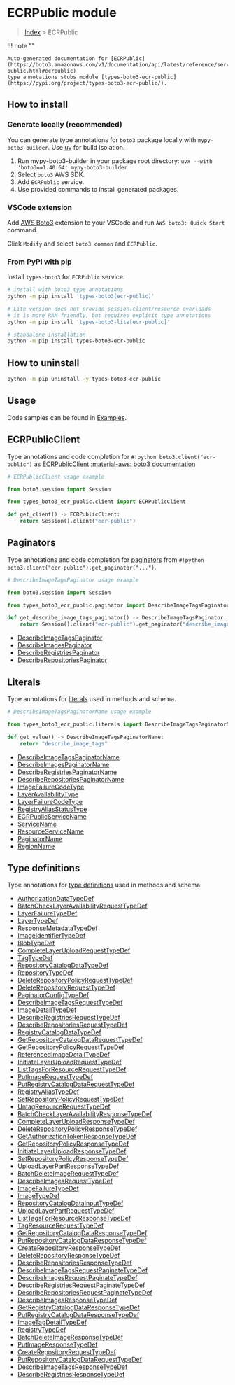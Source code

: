 #  ECRPublic module

> [Index](../README.md) > ECRPublic

!!! note ""

    Auto-generated documentation for [ECRPublic](https://boto3.amazonaws.com/v1/documentation/api/latest/reference/services/ecr-public.html#ecrpublic)
    type annotations stubs module [types-boto3-ecr-public](https://pypi.org/project/types-boto3-ecr-public/).

## How to install

### Generate locally (recommended)

You can generate type annotations for `boto3` package locally with `mypy-boto3-builder`.
Use [uv](https://docs.astral.sh/uv/getting-started/installation/) for build isolation.

1. Run mypy-boto3-builder in your package root directory: `uvx --with 'boto3==1.40.64' mypy-boto3-builder`
1. Select `boto3` AWS SDK.
1. Add `ECRPublic` service.
1. Use provided commands to install generated packages.


### VSCode extension

Add [AWS Boto3](https://marketplace.visualstudio.com/items?itemName=Boto3typed.boto3-ide)
extension to your VSCode and run `AWS boto3: Quick Start` command.

Click `Modify` and select `boto3 common` and `ECRPublic`.


### From PyPI with pip

Install `types-boto3` for `ECRPublic` service.

```bash
# install with boto3 type annotations
python -m pip install 'types-boto3[ecr-public]'

# Lite version does not provide session.client/resource overloads
# it is more RAM-friendly, but requires explicit type annotations
python -m pip install 'types-boto3-lite[ecr-public]'

# standalone installation
python -m pip install types-boto3-ecr-public
```



## How to uninstall

```bash
python -m pip uninstall -y types-boto3-ecr-public
```

## Usage

Code samples can be found in [Examples](./usage.md).

## ECRPublicClient

Type annotations and code completion for  `#!python boto3.client("ecr-public")` as [ECRPublicClient](./client.md)
[:material-aws: boto3 documentation](https://boto3.amazonaws.com/v1/documentation/api/latest/reference/services/ecr-public.html#ECRPublic.Client)

```python
# ECRPublicClient usage example

from boto3.session import Session

from types_boto3_ecr_public.client import ECRPublicClient

def get_client() -> ECRPublicClient:
    return Session().client("ecr-public")
```


## Paginators

Type annotations and code completion for [paginators](./paginators.md)
from `#!python boto3.client("ecr-public").get_paginator("...")`.

```python
# DescribeImageTagsPaginator usage example

from boto3.session import Session

from types_boto3_ecr_public.paginator import DescribeImageTagsPaginator

def get_describe_image_tags_paginator() -> DescribeImageTagsPaginator:
    return Session().client("ecr-public").get_paginator("describe_image_tags"))
```

- [DescribeImageTagsPaginator](./paginators.md#describeimagetagspaginator)
- [DescribeImagesPaginator](./paginators.md#describeimagespaginator)
- [DescribeRegistriesPaginator](./paginators.md#describeregistriespaginator)
- [DescribeRepositoriesPaginator](./paginators.md#describerepositoriespaginator)









## Literals

Type annotations for [literals](./literals.md) used in methods and schema.

```python
# DescribeImageTagsPaginatorName usage example

from types_boto3_ecr_public.literals import DescribeImageTagsPaginatorName

def get_value() -> DescribeImageTagsPaginatorName:
    return "describe_image_tags"
```

- [DescribeImageTagsPaginatorName](./literals.md#describeimagetagspaginatorname)
- [DescribeImagesPaginatorName](./literals.md#describeimagespaginatorname)
- [DescribeRegistriesPaginatorName](./literals.md#describeregistriespaginatorname)
- [DescribeRepositoriesPaginatorName](./literals.md#describerepositoriespaginatorname)
- [ImageFailureCodeType](./literals.md#imagefailurecodetype)
- [LayerAvailabilityType](./literals.md#layeravailabilitytype)
- [LayerFailureCodeType](./literals.md#layerfailurecodetype)
- [RegistryAliasStatusType](./literals.md#registryaliasstatustype)
- [ECRPublicServiceName](./literals.md#ecrpublicservicename)
- [ServiceName](./literals.md#servicename)
- [ResourceServiceName](./literals.md#resourceservicename)
- [PaginatorName](./literals.md#paginatorname)
- [RegionName](./literals.md#regionname)




## Type definitions

Type annotations for [type definitions](./type_defs.md) used in methods and schema.

- [AuthorizationDataTypeDef](./type_defs.md#authorizationdatatypedef)
- [BatchCheckLayerAvailabilityRequestTypeDef](./type_defs.md#batchchecklayeravailabilityrequesttypedef)
- [LayerFailureTypeDef](./type_defs.md#layerfailuretypedef)
- [LayerTypeDef](./type_defs.md#layertypedef)
- [ResponseMetadataTypeDef](./type_defs.md#responsemetadatatypedef)
- [ImageIdentifierTypeDef](./type_defs.md#imageidentifiertypedef)
- [BlobTypeDef](./type_defs.md#blobtypedef)
- [CompleteLayerUploadRequestTypeDef](./type_defs.md#completelayeruploadrequesttypedef)
- [TagTypeDef](./type_defs.md#tagtypedef)
- [RepositoryCatalogDataTypeDef](./type_defs.md#repositorycatalogdatatypedef)
- [RepositoryTypeDef](./type_defs.md#repositorytypedef)
- [DeleteRepositoryPolicyRequestTypeDef](./type_defs.md#deleterepositorypolicyrequesttypedef)
- [DeleteRepositoryRequestTypeDef](./type_defs.md#deleterepositoryrequesttypedef)
- [PaginatorConfigTypeDef](./type_defs.md#paginatorconfigtypedef)
- [DescribeImageTagsRequestTypeDef](./type_defs.md#describeimagetagsrequesttypedef)
- [ImageDetailTypeDef](./type_defs.md#imagedetailtypedef)
- [DescribeRegistriesRequestTypeDef](./type_defs.md#describeregistriesrequesttypedef)
- [DescribeRepositoriesRequestTypeDef](./type_defs.md#describerepositoriesrequesttypedef)
- [RegistryCatalogDataTypeDef](./type_defs.md#registrycatalogdatatypedef)
- [GetRepositoryCatalogDataRequestTypeDef](./type_defs.md#getrepositorycatalogdatarequesttypedef)
- [GetRepositoryPolicyRequestTypeDef](./type_defs.md#getrepositorypolicyrequesttypedef)
- [ReferencedImageDetailTypeDef](./type_defs.md#referencedimagedetailtypedef)
- [InitiateLayerUploadRequestTypeDef](./type_defs.md#initiatelayeruploadrequesttypedef)
- [ListTagsForResourceRequestTypeDef](./type_defs.md#listtagsforresourcerequesttypedef)
- [PutImageRequestTypeDef](./type_defs.md#putimagerequesttypedef)
- [PutRegistryCatalogDataRequestTypeDef](./type_defs.md#putregistrycatalogdatarequesttypedef)
- [RegistryAliasTypeDef](./type_defs.md#registryaliastypedef)
- [SetRepositoryPolicyRequestTypeDef](./type_defs.md#setrepositorypolicyrequesttypedef)
- [UntagResourceRequestTypeDef](./type_defs.md#untagresourcerequesttypedef)
- [BatchCheckLayerAvailabilityResponseTypeDef](./type_defs.md#batchchecklayeravailabilityresponsetypedef)
- [CompleteLayerUploadResponseTypeDef](./type_defs.md#completelayeruploadresponsetypedef)
- [DeleteRepositoryPolicyResponseTypeDef](./type_defs.md#deleterepositorypolicyresponsetypedef)
- [GetAuthorizationTokenResponseTypeDef](./type_defs.md#getauthorizationtokenresponsetypedef)
- [GetRepositoryPolicyResponseTypeDef](./type_defs.md#getrepositorypolicyresponsetypedef)
- [InitiateLayerUploadResponseTypeDef](./type_defs.md#initiatelayeruploadresponsetypedef)
- [SetRepositoryPolicyResponseTypeDef](./type_defs.md#setrepositorypolicyresponsetypedef)
- [UploadLayerPartResponseTypeDef](./type_defs.md#uploadlayerpartresponsetypedef)
- [BatchDeleteImageRequestTypeDef](./type_defs.md#batchdeleteimagerequesttypedef)
- [DescribeImagesRequestTypeDef](./type_defs.md#describeimagesrequesttypedef)
- [ImageFailureTypeDef](./type_defs.md#imagefailuretypedef)
- [ImageTypeDef](./type_defs.md#imagetypedef)
- [RepositoryCatalogDataInputTypeDef](./type_defs.md#repositorycatalogdatainputtypedef)
- [UploadLayerPartRequestTypeDef](./type_defs.md#uploadlayerpartrequesttypedef)
- [ListTagsForResourceResponseTypeDef](./type_defs.md#listtagsforresourceresponsetypedef)
- [TagResourceRequestTypeDef](./type_defs.md#tagresourcerequesttypedef)
- [GetRepositoryCatalogDataResponseTypeDef](./type_defs.md#getrepositorycatalogdataresponsetypedef)
- [PutRepositoryCatalogDataResponseTypeDef](./type_defs.md#putrepositorycatalogdataresponsetypedef)
- [CreateRepositoryResponseTypeDef](./type_defs.md#createrepositoryresponsetypedef)
- [DeleteRepositoryResponseTypeDef](./type_defs.md#deleterepositoryresponsetypedef)
- [DescribeRepositoriesResponseTypeDef](./type_defs.md#describerepositoriesresponsetypedef)
- [DescribeImageTagsRequestPaginateTypeDef](./type_defs.md#describeimagetagsrequestpaginatetypedef)
- [DescribeImagesRequestPaginateTypeDef](./type_defs.md#describeimagesrequestpaginatetypedef)
- [DescribeRegistriesRequestPaginateTypeDef](./type_defs.md#describeregistriesrequestpaginatetypedef)
- [DescribeRepositoriesRequestPaginateTypeDef](./type_defs.md#describerepositoriesrequestpaginatetypedef)
- [DescribeImagesResponseTypeDef](./type_defs.md#describeimagesresponsetypedef)
- [GetRegistryCatalogDataResponseTypeDef](./type_defs.md#getregistrycatalogdataresponsetypedef)
- [PutRegistryCatalogDataResponseTypeDef](./type_defs.md#putregistrycatalogdataresponsetypedef)
- [ImageTagDetailTypeDef](./type_defs.md#imagetagdetailtypedef)
- [RegistryTypeDef](./type_defs.md#registrytypedef)
- [BatchDeleteImageResponseTypeDef](./type_defs.md#batchdeleteimageresponsetypedef)
- [PutImageResponseTypeDef](./type_defs.md#putimageresponsetypedef)
- [CreateRepositoryRequestTypeDef](./type_defs.md#createrepositoryrequesttypedef)
- [PutRepositoryCatalogDataRequestTypeDef](./type_defs.md#putrepositorycatalogdatarequesttypedef)
- [DescribeImageTagsResponseTypeDef](./type_defs.md#describeimagetagsresponsetypedef)
- [DescribeRegistriesResponseTypeDef](./type_defs.md#describeregistriesresponsetypedef)

